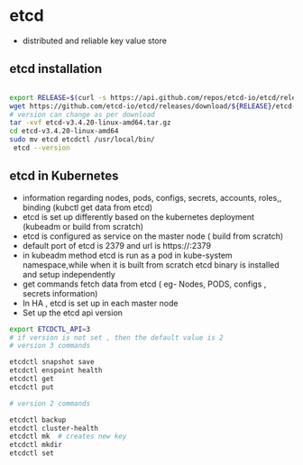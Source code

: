 # etcd

- distributed  and reliable key value store

## etcd installation

~~~bash

export RELEASE=$(curl -s https://api.github.com/repos/etcd-io/etcd/releases/latest|grep tag_name | cut -d '"' -f 4)
wget https://github.com/etcd-io/etcd/releases/download/${RELEASE}/etcd-${RELEASE}-linux-amd64.tar.gz
# version can change as per download
tar -xvf etcd-v3.4.20-linux-amd64.tar.gz
cd etcd-v3.4.20-linux-amd64
sudo mv etcd etcdctl /usr/local/bin/
 etcd --version
~~~

## etcd in Kubernetes

- information regarding nodes, pods, configs, secrets, accounts, roles,, binding (kubctl get data from etcd)
- etcd is set up differently based on the kubernetes  deployment (kubeadm or build from scratch)
- etcd is configured as service on the master node ( build from scratch)
- default port of etcd is 2379 and url is https://<internalip>:2379
- in kubeadm method etcd is run as a pod in kube-system namespace,while when it is built from scratch etcd binary is installed and setup independently
- get commands fetch data from etcd ( eg- Nodes, PODS, configs , secrets information)
- In HA , etcd is set up in each master node
- Set up the etcd api version

~~~bash
export ETCDCTL_API=3
# if version is not set , then the default value is 2
# version 3 commands

etcdctl snapshot save
etcdctl enspoint health
etcdctl get
etcdctl put

# version 2 commands

etcdctl backup
etcdctl cluster-health
etcdctl mk  # creates new key
etcdctl mkdir
etcdctl set